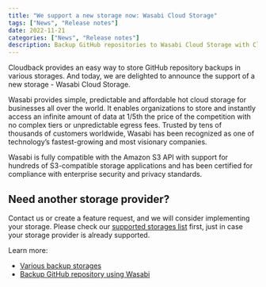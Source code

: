 ```yaml
---
title: "We support a new storage now: Wasabi Cloud Storage"
tags: ["News", "Release notes"]
date: 2022-11-21
categories: ["News", "Release notes"]
description: Backup GitHub repositories to Wasabi Cloud Storage with Cloudback.
---
```


Cloudback provides an easy way to store GitHub repository backups in various storages. And today, we are delighted to announce the support of a new storage - Wasabi Cloud Storage. 

Wasabi provides simple, predictable and affordable hot cloud storage for businesses all over the world. It enables organizations to store and instantly access an infinite amount of data at 1/5th the price of the competition with no complex tiers or unpredictable egress fees. Trusted by tens of thousands of customers worldwide, Wasabi has been recognized as one of technology’s fastest-growing and most visionary companies.

Wasabi is fully compatible with the Amazon S3 API with support for hundreds of S3-compatible storage applications and has been certified for compliance with enterprise security and privacy standards.

## Need another storage provider?

Contact us or create a feature request, and we will consider implementing your storage. Please check our [supported storages list](https://docs.cloudback.it/features/various-backup-storages/#supported-storages) first, just in case your storage provider is already supported.

Learn more: 
 - [Various backup storages](https://docs.cloudback.it/features/various-backup-storages/) 
 - [Backup GitHub repository using Wasabi](https://docs.cloudback.it/custom-storages/wasabi/) 